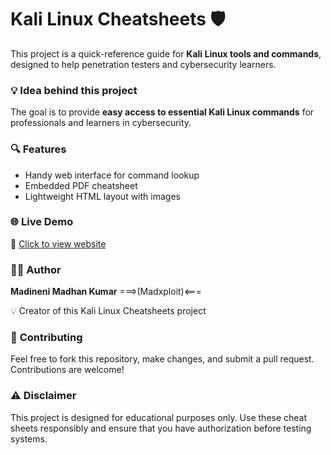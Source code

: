 # Kali Linux Cheatsheets 🛡️

This project is a quick-reference guide for **Kali Linux tools and commands**, designed to help penetration testers and cybersecurity learners.


### 💡 **Idea behind this project**

The goal is to provide **easy access to essential Kali Linux commands** for professionals and learners in cybersecurity.

### 🔍 Features
- Handy web interface for command lookup
- Embedded PDF cheatsheet
- Lightweight HTML layout with images

### 🌐 Live Demo 
🔗 [Click to view website](https://madinenimadhankumar.github.io/Kali_Linux_Cheatsheets/)

### 🧑‍💻 Author  
**Madineni Madhan Kumar** ===>(Madxploit)<===

💡 Creator of this Kali Linux Cheatsheets project

### 📱 **Contributing**

Feel free to fork this repository, make changes, and submit a pull request. Contributions are welcome!


### ⚠️ **Disclaimer**

This project is designed for educational purposes only. Use these cheat sheets responsibly and ensure that you have authorization before testing systems.
